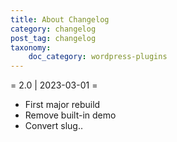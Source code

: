 ```yaml
---
title: About Changelog
category: changelog
post_tag: changelog
taxonomy:
    doc_category: wordpress-plugins
---
```


= 2.0 | 2023-03-01 =
* First major rebuild
* Remove built-in demo
* Convert slug..
